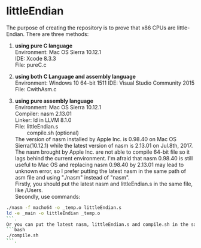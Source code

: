 # littleEndian

The purpose of creating the repository is to prove that x86 CPUs are little-Endian.
There are three methods:

1. **using pure C language**  
Environment: Mac OS Sierra 10.12.1  
IDE: Xcode 8.3.3  
File: pureC.c  

2. **using both C Language and assembly language**  
Environment: Windows 10 64-bit 1511 
IDE: Visual Studio Community 2015  
File: CwithAsm.c  

3. **using pure assembly language**  
Environment: Mac OS Sierra 10.12.1  
Compiler: nasm 2.13.01  
Linker: ld in LLVM 8.1.0  
File: littleEndian.s  
&nbsp;&nbsp;&nbsp;&nbsp;&nbsp;&nbsp;&nbsp;&nbsp;compile.sh (optional)  
The version of nasm installed by Apple Inc. is 0.98.40 on Mac OS Sierra(10.12.1) while the latest version of nasm is 2.13.01 on Jul.8th, 2017. The nasm brought by Apple Inc. are not able to compile 64-bit file so it lags behind the current environment. I'm afraid that nasm 0.98.40 is still useful to Mac OS and replacing nasm 0.98.40 by 2.13.01 may lead to unknown error, so I prefer putting the latest nasm in the same path of asm file and using "./nasm" instead of "nasm".  
Firstly, you should put the latest nasm and littleEndian.s in the same file, like /Users.  
Secondly, use commands:  
```bash
./nasm -f macho64 -o _temp.o littleEndian.s
ld -e _main -o littleEndian _temp.o
```. 
Or you can put the latest nasm, littleEndian.s and compile.sh in the same file, then execute compile.sh, like this
```bash
./compile.sh
```. 
